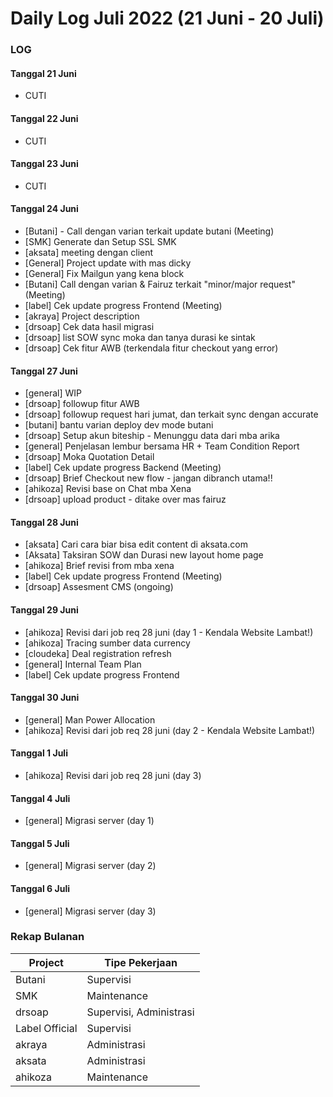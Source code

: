 # Daily Log Juli 2022 (21 Juni - 20 Juli)

### LOG

#### Tanggal 21 Juni
* CUTI

#### Tanggal 22 Juni
* CUTI

#### Tanggal 23 Juni
* CUTI

#### Tanggal 24 Juni
* [Butani] - Call dengan varian terkait update butani (Meeting)
* [SMK] Generate dan Setup SSL SMK
* [aksata] meeting dengan client
* [General] Project update with mas dicky
* [General] Fix Mailgun yang kena block
* [Butani] Call dengan varian & Fairuz terkait "minor/major request" (Meeting)
* [label] Cek update progress Frontend (Meeting)
* [akraya] Project description
* [drsoap] Cek data hasil migrasi
* [drsoap] list SOW sync moka dan tanya durasi ke sintak
* [drsoap] Cek fitur AWB (terkendala fitur checkout yang error)

#### Tanggal 27 Juni
* [general] WIP
* [drsoap] followup fitur AWB
* [drsoap] followup request hari jumat, dan terkait sync dengan accurate
* [butani] bantu varian deploy dev mode butani
* [drsoap] Setup akun biteship - Menunggu data dari mba arika
* [general] Penjelasan lembur bersama HR + Team Condition Report
* [drsoap] Moka Quotation Detail
* [label] Cek update progress Backend (Meeting)
* [drsoap] Brief Checkout new flow - jangan dibranch utama!!
* [ahikoza] Revisi base on Chat mba Xena
* [drsoap] upload product - ditake over mas fairuz

#### Tanggal 28 Juni
* [aksata] Cari cara biar bisa edit content di aksata.com
* [Aksata] Taksiran SOW dan Durasi new layout home page
* [ahikoza] Brief revisi from mba xena
* [label] Cek update progress Frontend (Meeting)
* [drsoap] Assesment CMS (ongoing)

#### Tanggal 29 Juni
* [ahikoza] Revisi dari job req 28 juni (day 1 - Kendala Website Lambat!)
* [ahikoza] Tracing sumber data currency
* [cloudeka] Deal registration refresh
* [general] Internal Team Plan
* [label] Cek update progress Frontend

#### Tanggal 30 Juni
* [general] Man Power Allocation
* [ahikoza] Revisi dari job req 28 juni (day 2 - Kendala Website Lambat!)

#### Tanggal 1 Juli
* [ahikoza] Revisi dari job req 28 juni (day 3)

#### Tanggal 4 Juli
* [general] Migrasi server (day 1)

#### Tanggal 5 Juli
* [general] Migrasi server (day 2)

#### Tanggal 6 Juli
* [general] Migrasi server (day 3)

### Rekap Bulanan
Project 		| Tipe Pekerjaan
------------	| ---------------
Butani			| Supervisi
SMK				| Maintenance
drsoap			| Supervisi, Administrasi
Label Official	| Supervisi
akraya			| Administrasi
aksata			| Administrasi
ahikoza			| Maintenance